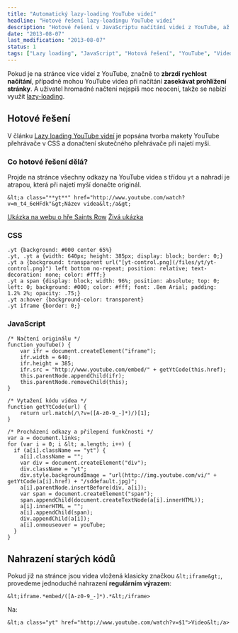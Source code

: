 ```yaml
---
title: "Automatický lazy-loading YouTube videí"
headline: "Hotové řešení lazy-loadingu YouTube videí"
description: "Hotové řešení v JavaScriptu načítání videí z YouTube, až když jsou potřeba."
date: "2013-08-07"
last_modification: "2013-08-07"
status: 1
tags: ["Lazy loading", "JavaScript", "Hotová řešení", "YouTube", "Video"]
---
```


Pokud je na stránce více videí z YouTube, značně to **zbrzdí rychlost načítání**, případně mohou YouTube videa při načítání **zasekávat prohlížení stránky**. A uživatel hromadné načtení nejspíš moc neocení, takže se nabízí využít [lazy-loading](/youtube-lazy-loading).

## Hotové řešení

V článku [Lazy loading YouTube videí](/youtube-lazy-loading) je popsána tvorba makety YouTube přehrávače v CSS a donačtení skutečného přehrávače při najetí myši.

### Co hotové řešení dělá?

Projde na stránce všechny odkazy na YouTube videa s třídou `yt` a nahradí je atrapou, která při najetí myší donačte originál.

```
&lt;a class="**yt**" href="http://www.youtube.com/watch?v=m_t4_6eHFdk"&gt;Název videa&lt;/a&gt;
```

[Ukázka na webu o hře Saints Row](http://saintsrow.cz/videa) [Živá ukázka](http://kod.djpw.cz/smb)

### CSS

```
.yt {background: #000 center 65%}
.yt, .yt a {width: 640px; height: 385px; display: block; border: 0;}
.yt a {background: transparent url("[yt-control.png](/files/yt/yt-control.png)") left bottom no-repeat; position: relative; text-decoration: none; color: #fff;}
.yt a span {display: block; width: 96%; position: absolute; top: 0; left: 0; background: #000; color: #fff; font: .8em Arial; padding: 1.2% 2%; opacity: .75;}
.yt a:hover {background-color: transparent}
.yt iframe {border: 0;}
```

### JavaScript

```
/* Načtení originálu */
function youTube() {
	var ifr = document.createElement("iframe");
	ifr.width = 640;
	ifr.height = 385;
	ifr.src = "http://www.youtube.com/embed/" + getYtCode(this.href);
	this.parentNode.appendChild(ifr);
	this.parentNode.removeChild(this);
}

/* Vytažení kódu videa */
function getYtCode(url) {
    return url.match(/\?v=([A-z0-9_-]*)/)[1];
}

/* Procházení odkazy a přilepení funkčnosti */
var a = document.links;
for (var i = 0; i &lt; a.length; i++) {
  if (a[i].className == "yt") {
    a[i].className = "";
    var div = document.createElement("div");
    div.className = "yt";
    div.style.backgroundImage = "url(http://img.youtube.com/vi/" + getYtCode(a[i].href) + "/sddefault.jpg)";
    a[i].parentNode.insertBefore(div, a[i]);   
    var span = document.createElement("span");
    span.appendChild(document.createTextNode(a[i].innerHTML));
    a[i].innerHTML = "";
    a[i].appendChild(span);
    div.appendChild(a[i]);
    a[i].onmouseover = youTube;
  }
}
```

## Nahrazení starých kódů

Pokud již na stránce jsou videa vložená klasicky značkou `&lt;iframe&gt;`, provedeme jednoduché nahrazení **regulárním výrazem**:

```
&lt;iframe.*embed/([A-z0-9_-]*).*&lt;/iframe>
```

Na:
```
&lt;a class="yt" href="http://www.youtube.com/watch?v=$1">Video&lt;/a>
```